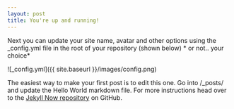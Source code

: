 ```yaml
---
layout: post
title: You're up and running!
---
```


Next you can update your site name, avatar and other options using the _config.yml file in the root of your repository (shown below) * or not.. your choice*

![_config.yml]({{ site.baseurl }}/images/config.png)

The easiest way to make your first post is to edit this one. Go into /_posts/ and update the Hello World markdown file. For more instructions head over to the [Jekyll Now repository](https://github.com/barryclark/jekyll-now) on GitHub.
